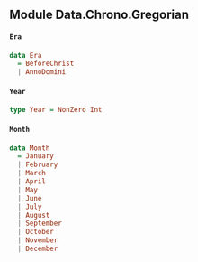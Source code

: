 ## Module Data.Chrono.Gregorian

#### `Era`

``` purescript
data Era
  = BeforeChrist
  | AnnoDomini
```

#### `Year`

``` purescript
type Year = NonZero Int
```

#### `Month`

``` purescript
data Month
  = January
  | February
  | March
  | April
  | May
  | June
  | July
  | August
  | September
  | October
  | November
  | December
```


